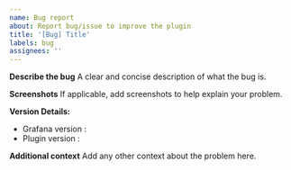 ```yaml
---
name: Bug report
about: Report bug/issue to improve the plugin
title: '[Bug] Title'
labels: bug
assignees: ''
---
```


**Describe the bug**
A clear and concise description of what the bug is.

**Screenshots**
If applicable, add screenshots to help explain your problem.

**Version Details:**

- Grafana version :
- Plugin version :

**Additional context**
Add any other context about the problem here.
